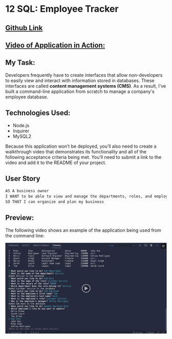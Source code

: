 # 12 SQL: Employee Tracker

## [Github Link](https://github.com/jq-hoang/12_SQL_employee_tracker)
## [Video of Application in Action:](https://drive.google.com/file/d/1X9kCAuYNuo3ACfd5u4H6YtKmiifaHfd5/view)


## My Task: 

Developers frequently have to create interfaces that allow non-developers to easily view and interact with information stored in databases. These interfaces are called **content management systems (CMS)**. As a result, I've built a command-line application from scratch to manage a company's employee database.

## Technologies Used:
- Node.js
- Inquirer
- MySQL2

Because this application won’t be deployed, you’ll also need to create a walkthrough video that demonstrates its functionality and all of the following acceptance criteria being met. You’ll need to submit a link to the video and add it to the README of your project.

## User Story

```md
AS A business owner
I WANT to be able to view and manage the departments, roles, and employees in my company
SO THAT I can organize and plan my business
```

## Preview: 

The following video shows an example of the application being used from the command line:

[![A video thumbnail shows the command-line employee management application with a play button overlaying the view.](./Assets/12-sql-homework-video-thumbnail.png)](https://2u-20.wistia.com/medias/2lnle7xnpk)
